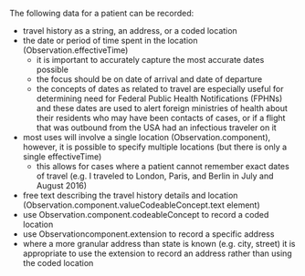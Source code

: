 The following data for a patient can be recorded:

* travel history as a string, an address, or a coded location
* the date or period of time spent in the location (Observation.effectiveTime)
    * it is important to accurately capture the most accurate dates possible
    * the focus should be on date of arrival and date of departure
    * the concepts of dates as related to travel are especially useful for determining need for Federal Public Health Notifications (FPHNs) and these dates are used to alert foreign ministries of health about their residents who may have been contacts of cases, or if a flight that was outbound from the USA had an infectious traveler on it
* most uses will involve a single location (Observation.component), however, it is possible to specify multiple locations (but there is only a single effectiveTime)
    * this allows for cases where a patient cannot remember exact dates of travel (e.g. I traveled to London, Paris, and Berlin in July and August 2016)
* free text describing the travel history details and location (Observation.component.valueCodeableConcept.text element)
* use Observation.component.codeableConcept to record a coded location
* use Observationcomponent.extension to record a specific address
* where a more granular address than state is known (e.g. city, street) it is appropriate to use the extension to record an address rather than using the coded location